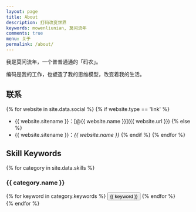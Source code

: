 ```yaml
---
layout: page
title: About
description: 打码改变世界
keywords: mowenliunian, 莫问流年
comments: true
menu: 关于
permalink: /about/
---
```


我是莫问流年，一个普普通通的「码农」。

编码是我的工作，也塑造了我的思维模型，改变着我的生活。

## 联系

{% for website in site.data.social %}
{% if website.type == 'link' %}
* {{ website.sitename }}：[@{{ website.name }}]({{ website.url }})
{% else %}
* {{ website.sitename }}：*{{ website.name }}*
{% endif %}
{% endfor %}

## Skill Keywords

{% for category in site.data.skills %}
### {{ category.name }}
<div class="btn-inline">
{% for keyword in category.keywords %}
<button class="btn btn-outline" type="button">{{ keyword }}</button>
{% endfor %}
</div>
{% endfor %}
